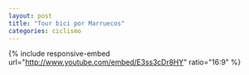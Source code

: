 ```yaml
---
layout: post
title: "Tour bici por Marruecos"
categories: ciclismo
---
```


<!-- <iframe width="560" height="315" src="http://www.youtube.com/embed/E3ss3cDr8HY&t" frameborder="0"> </iframe> -->
{% include responsive-embed url="http://www.youtube.com/embed/E3ss3cDr8HY" ratio="16:9" %}